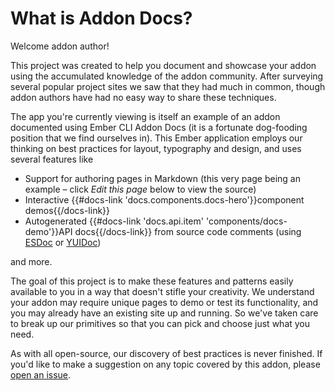 # What is Addon Docs?

Welcome addon author!

This project was created to help you document and showcase your addon using the accumulated knowledge of the addon community. After surveying several popular project sites we saw that they had much in common, though addon authors have had no easy way to share these techniques.

The app you're currently viewing is itself an example of an addon documented using Ember CLI Addon Docs (it is a fortunate dog-fooding position that we find ourselves in). This Ember application employs our thinking on best practices for layout, typography and design, and uses several features like

- Support for authoring pages in Markdown (this very page being an example – click *Edit this page* below to view the source)
- Interactive {{#docs-link 'docs.components.docs-hero'}}component demos{{/docs-link}}
- Autogenerated {{#docs-link 'docs.api.item' 'components/docs-demo'}}API docs{{/docs-link}} from source code comments (using [ESDoc](https://github.com/ember-learn/ember-cli-addon-docs-esdoc) or [YUIDoc](https://github.com/ember-learn/ember-cli-addon-docs-yuidoc))

and more.

The goal of this project is to make these features and patterns easily available to you in a way that doesn't stifle your creativity. We understand your addon may require unique pages to demo or test its functionality, and you may already have an existing site up and running. So we've taken care to break up our primitives so that you can pick and choose just what you need.

As with all open-source, our discovery of best practices is never finished. If you'd like to make a suggestion on any topic covered by this addon, please [open an issue](https://github.com/ember-learn/ember-cli-addon-docs/issues).
